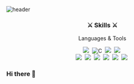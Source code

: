 ![header](https://capsule-render.vercel.app/api?type=waving&color=00a2ff&height=260&section=header&text=Heejae%20Jeong&fontSize=75&fontColor=ffffff&fontAlignY=38)

<h3 align="center">⚔ Skills ⚔</h3>

<p align="center"> Languages & Tools </p>

<p align="center">
  <img src="https://img.shields.io/badge/Python-3766AB?style=?style=flat&logo=Python&logoColor=white"/></a>&nbsp 
  <img alt="C" src="https://img.shields.io/badge/C-%2300599C.svg?style=flat&logo=c&logoColor=white"/></a>&nbsp
  <img src="https://img.shields.io/badge/C++-00599C?style=?style=flat&logo=C%2B%2B&logoColor=white"/></a>&nbsp 
  <img src="https://img.shields.io/badge/css-1572B6?style=flat-square&logo=css3&logoColor=white"/></a>&nbsp 
  <br>
  <img src="https://img.shields.io/badge/SpringBoot-6DB33F?style=flat-square&logo=Spring&logoColor=white"/></a>&nbsp 
  <img src="https://img.shields.io/badge/Django-092E20?style=flat-square&logo=Django&logoColor=white"/></a>&nbsp 
  <img src="https://img.shields.io/badge/Mysql-E6B91E?style=flat-square&logo=MySql&logoColor=white"/></a>&nbsp 
  <img src="https://img.shields.io/badge/HyperledgerFabric-DB3552?style=flat-square&logo=Hulu&logoColor=white"/></a>&nbsp 
  <img src="https://img.shields.io/badge/aws-333664?style=flat-square&logo=amazon-aws&logoColor=white"/></a>&nbsp 
  <img src="https://img.shields.io/badge/elasticsearch-005571?style=flat-square&logo=elasticsearch&logoColor=white"/></a>&nbsp 
</p>





### Hi there 👋

<!--
**heejae102/heejae102** is a ✨ _special_ ✨ repository because its `README.md` (this file) appears on your GitHub profile.

Here are some ideas to get you started:

- 🔭 I’m currently working on ...
- 🌱 I’m currently learning ...
- 👯 I’m looking to collaborate on ...
- 🤔 I’m looking for help with ...
- 💬 Ask me about ...
- 📫 How to reach me: ...
- 😄 Pronouns: ...
- ⚡ Fun fact: ...
-->
